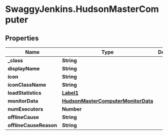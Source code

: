 # SwaggyJenkins.HudsonMasterComputer

## Properties
Name | Type | Description | Notes
------------ | ------------- | ------------- | -------------
**_class** | **String** |  | [optional] 
**displayName** | **String** |  | [optional] 
**icon** | **String** |  | [optional] 
**iconClassName** | **String** |  | [optional] 
**loadStatistics** | [**Label1**](Label1.md) |  | [optional] 
**monitorData** | [**HudsonMasterComputerMonitorData**](HudsonMasterComputerMonitorData.md) |  | [optional] 
**numExecutors** | **Number** |  | [optional] 
**offlineCause** | **String** |  | [optional] 
**offlineCauseReason** | **String** |  | [optional] 


